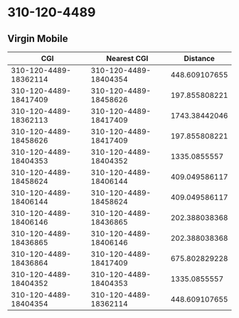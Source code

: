 # 310-120-4489
## Virgin Mobile


| CGI | Nearest CGI | Distance |
|-----|-------------|----------|
| 310-120-4489-18362114 | 310-120-4489-18404354 | 448.609107655 |
| 310-120-4489-18417409 | 310-120-4489-18458626 | 197.855808221 |
| 310-120-4489-18362113 | 310-120-4489-18417409 | 1743.38442046 |
| 310-120-4489-18458626 | 310-120-4489-18417409 | 197.855808221 |
| 310-120-4489-18404353 | 310-120-4489-18404352 | 1335.0855557 |
| 310-120-4489-18458624 | 310-120-4489-18406144 | 409.049586117 |
| 310-120-4489-18406144 | 310-120-4489-18458624 | 409.049586117 |
| 310-120-4489-18406146 | 310-120-4489-18436865 | 202.388038368 |
| 310-120-4489-18436865 | 310-120-4489-18406146 | 202.388038368 |
| 310-120-4489-18436864 | 310-120-4489-18417409 | 675.802829228 |
| 310-120-4489-18404352 | 310-120-4489-18404353 | 1335.0855557 |
| 310-120-4489-18404354 | 310-120-4489-18362114 | 448.609107655 |
